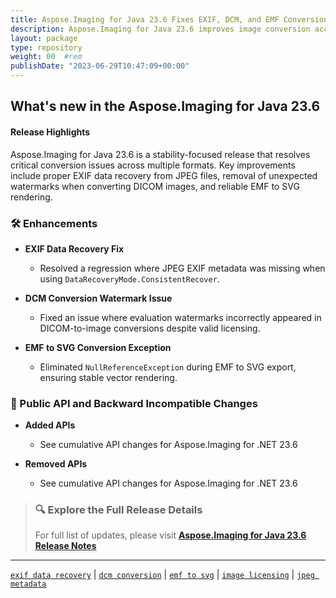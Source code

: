 ```yaml
---
title: Aspose.Imaging for Java 23.6 Fixes EXIF, DCM, and EMF Conversion Bugs
description: Aspose.Imaging for Java 23.6 improves image conversion accuracy by fixing EXIF data recovery, EMF to SVG exceptions, and DCM watermark issues.
layout: package
type: repository
weight: 00	#rem
publishDate: "2023-06-29T10:47:09+00:00"
---
```


## What's new in the Aspose.Imaging for Java 23.6

#### Release Highlights

Aspose.Imaging for Java 23.6 is a stability-focused release that resolves critical conversion issues across multiple formats. Key improvements include proper EXIF data recovery from JPEG files, removal of unexpected watermarks when converting DICOM images, and reliable EMF to SVG rendering.

### 🛠 Enhancements

- **EXIF Data Recovery Fix**
  - Resolved a regression where JPEG EXIF metadata was missing when using `DataRecoveryMode.ConsistentRecover`.

- **DCM Conversion Watermark Issue**
  - Fixed an issue where evaluation watermarks incorrectly appeared in DICOM-to-image conversions despite valid licensing.

- **EMF to SVG Conversion Exception**
  - Eliminated `NullReferenceException` during EMF to SVG export, ensuring stable vector rendering.

### 🔄 Public API and Backward Incompatible Changes

- **Added APIs**
  - See cumulative API changes for Aspose.Imaging for .NET 23.6

- **Removed APIs**
  - See cumulative API changes for Aspose.Imaging for .NET 23.6

> ### 🔍 Explore the Full Release Details
>
> For full list of updates, please visit **[Aspose.Imaging for Java 23.6 Release Notes](https://releases.aspose.com/imaging/java/release-notes/2023/aspose-imaging-for-java-23-6-release-notes/)**

---

[`exif data recovery`](https://search.aspose.com/q/exif-data-recovery.html) | [`dcm conversion`](https://search.aspose.com/q/dcm-conversion.html) | [`emf to svg`](https://search.aspose.com/q/emf-to-svg.html) | [`image licensing`](https://search.aspose.com/q/image-licensing.html) | [`jpeg metadata`](https://search.aspose.com/q/jpeg-metadata.html)
